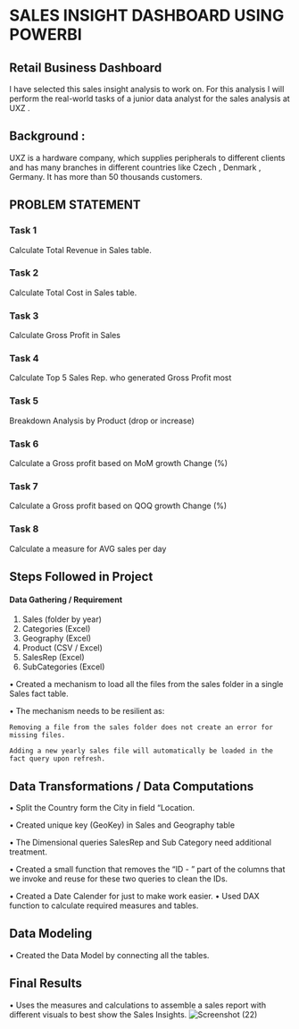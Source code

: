 # SALES INSIGHT DASHBOARD USING POWERBI




## Retail Business Dashboard
 I have selected this sales insight analysis to work on. For this analysis I will perform the real-world tasks of a junior data analyst for the sales analysis at UXZ .
 ## Background :
 UXZ is a hardware company, which supplies peripherals to different clients and has many branches in different countries like Czech , Denmark , Germany. It has more than 50 thousands customers.
## PROBLEM STATEMENT

 ### Task 1
Calculate Total Revenue in Sales table.
### Task 2
 Calculate Total Cost in Sales table.
 ### Task 3
Calculate Gross Profit in Sales
### Task 4
Calculate Top 5 Sales Rep. who generated Gross Profit most
### Task 5
Breakdown Analysis by Product (drop or increase)
### Task 6
Calculate a Gross profit based on MoM growth Change (%)
### Task 7
Calculate a Gross profit based on QOQ growth Change (%)
### Task 8
Calculate a measure for AVG sales per day 



## Steps Followed in Project
####	Data Gathering / Requirement

1.	Sales (folder by year)
2.	Categories (Excel)
3.	Geography (Excel)
4.	Product (CSV / Excel)
5.	SalesRep (Excel)
6.	SubCategories (Excel)

•	Created a mechanism to load all the files from the sales folder in a single Sales fact table.

•	The mechanism needs to be resilient as:

	Removing a file from the sales folder does not create an error for missing files.

	Adding a new yearly sales file will automatically be loaded in the fact query upon refresh.
##	Data Transformations / Data Computations
•	Split the Country form the City in field “Location.

•	Created unique key (GeoKey) in Sales and Geography table

•	The Dimensional queries SalesRep and Sub Category need additional treatment. 
 
•	Created a small function that removes the “ID - ” part of the columns that we invoke and reuse for these two queries to clean the IDs.

•	Created a Date Calender for just to make work easier.
•   Used DAX function to calculate required measures and tables.
## Data Modeling
•	Created the Data Model by connecting all  the tables.
## 	Final Results
•	Uses the measures and calculations to assemble a sales report with different visuals to best show the Sales Insights.
![Screenshot (22)](https://github.com/RahulRayProject/Sales_Project/assets/158586581/aebfc983-4653-4853-aa91-a14ed5958d36)
